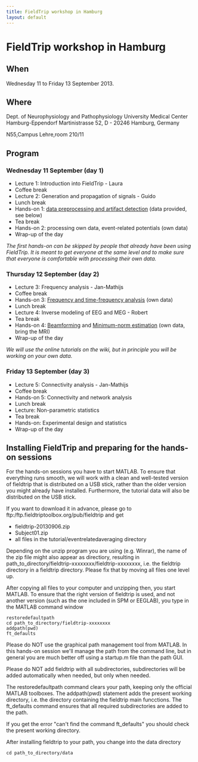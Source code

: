 ```yaml
---
title: FieldTrip workshop in Hamburg
layout: default
---
```


#  FieldTrip workshop in Hamburg

## When

Wednesday 11 to Friday 13 September 2013.

##  Where

Dept. of Neurophysiology and Pathophysiology
University Medical Center Hamburg-Eppendorf
Martinistrasse 52, D - 20246 Hamburg, Germany

N55,Campus Lehre,room 210/11

## Program

### Wednesday 11 September (day 1)

*  Lecture 1: Introduction into FieldTrip - Laura
*  Coffee break
*  Lecture 2: Generation and propagation of signals - Guido
*  Lunch break
*  Hands-on 1: [data preprocessing and artifact detection](/tutorial/eventrelatedaveraging) (data provided, see below)
*  Tea break
*  Hands-on 2: processing own data, event-related potentials (own data)
*  Wrap-up of the day

*The first hands-on can be skipped by people that already have been using FieldTrip. It is meant to get everyone at the same level and to make sure that everyone is comfortable with processing their own data.*

### Thursday 12 September (day 2)

*  Lecture 3:  Frequency analysis - Jan-Mathijs
*  Coffee break
*  Hands-on 3: [Frequency and time-frequency analysis](/tutorial/timefrequencyanalysis) (own data)
*  Lunch break
*  Lecture 4: Inverse modeling of EEG and MEG - Robert
*  Tea break
*  Hands-on 4: [Beamforming](/tutorial/beamformer) and [Minimum-norm estimation](/tutorial/minimumnormestimate) (own data, bring the MRI)
*  Wrap-up of the day

*We will use the online tutorials on the wiki, but in principle you will be working on your own data.*

### Friday 13 September (day 3)

*  Lecture 5: Connectivity analysis - Jan-Mathijs
*  Coffee break
*  Hands-on 5: Connectivity and network analysis
*  Lunch break
*  Lecture: Non-parametric statistics
*  Tea break
*  Hands-on: Experimental design and statistics
*  Wrap-up of the day

## Installing FieldTrip and preparing for the hands-on sessions

For the hands-on sessions you have to start MATLAB. To ensure that
everything runs smooth, we will work with a clean and well-tested
version of fieldtrip that is distributed on a USB stick, rather than the older version you might already have installed. Furthermore, the tutorial data will also be distributed on the USB stick.

If you want to download it in advance, please go to ftp:/ftp.fieldtriptoolbox.org/pub/fieldtrip and get

*  fieldtrip-20130906.zip
*  Subject01.zip
*  all files in the tutorial/eventrelatedaveraging directory

<div class="alert-danger">
Depending on the unzip program you are using (e.g. Winrar), the name
of the zip file might also appear as directiory, resulting in
path_to_directory/fieldtrip-xxxxxxxx/fieldtrip-xxxxxxxx, i.e. the
fieldtrip directory in a fieldtrip directory. Please fix that by
moving all files one level up.
</div>

After copying all files to your computer and unzipping then, you start MATLAB. To ensure that the right version of fieldtrip is used, and not another version (such as the one included in SPM or EEGLAB), you type in the MATLAB command window

    restoredefaultpath
    cd path_to_directory/fieldtrip-xxxxxxxx
    addpath(pwd)
    ft_defaults

<div class="alert-danger">
Please do NOT use the graphical path management tool from MATLAB. In this hands-on session we'll manage the path from the command line, but in general you are much better off using a startup.m file than the path GUI.

Please do NOT add fieldtrip with all subdirectories, subdirectories will be added automatically when needed, but only when needed.
</div>

The restoredefaultpath command clears your path, keeping only the
official MATLAB toolboxes. The addpath(pwd) statement adds the
present working directory, i.e. the directory containing the fieldtrip
main funcctions. The ft_defaults command ensures that all required
subdirectories are added to the path.

If you get the error "can't find the command ft_defaults" you should check the present working directory.

After installing fieldtrip to your path, you change into the data directory

    cd path_to_directory/data
